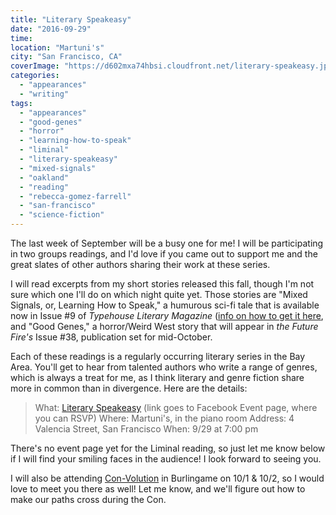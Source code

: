 ```yaml
---
title: "Literary Speakeasy"
date: "2016-09-29"
time:
location: "Martuni's"
city: "San Francisco, CA"
coverImage: "https://d602mxa74hbsi.cloudfront.net/literary-speakeasy.jpg"
categories:
  - "appearances"
  - "writing"
tags:
  - "appearances"
  - "good-genes"
  - "horror"
  - "learning-how-to-speak"
  - "liminal"
  - "literary-speakeasy"
  - "mixed-signals"
  - "oakland"
  - "reading"
  - "rebecca-gomez-farrell"
  - "san-francisco"
  - "science-fiction"
---
```


The last week of September will be a busy one for me! I will be participating in two groups readings, and I'd love if you came out to support me and the great slates of other authors sharing their work at these series.

I will read excerpts from my short stories released this fall, though I'm not sure which one I'll do on which night quite yet. Those stories are "Mixed Signals, or, Learning How to Speak," a humurous sci-fi tale that is available now in Issue #9 of _Typehouse Literary Magazine_ ([info on how to get it here](https://rebeccagomezfarrell.com/fiction/good-genes), and "Good Genes," a horror/Weird West story that will appear in _the Future Fire's_ Issue #38, publication set for mid-October.

Each of these readings is a regularly occurring literary series in the Bay Area. You'll get to hear from talented authors who write a range of genres, which is always a treat for me, as I think literary and genre fiction share more in common than in divergence. Here are the details:

> What: [Literary Speakeasy](https://www.facebook.com/events/1778695319085288/) (link goes to Facebook Event page, where you can RSVP) Where: Martuni's, in the piano room Address: 4 Valencia Street, San Francisco When: 9/29 at 7:00 pm

There's no event page yet for the Liminal reading, so just let me know below if I will find your smiling faces in the audience! I look forward to seeing you.

I will also be attending [Con-Volution](http://www.con-volution.com/) in Burlingame on 10/1 & 10/2, so I would love to meet you there as well! Let me know, and we'll figure out how to make our paths cross during the Con.
